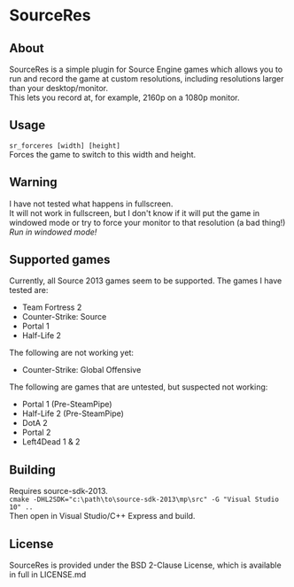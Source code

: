 SourceRes
===========

About
-
SourceRes is a simple plugin for Source Engine games which allows you to run and record the game at custom resolutions, including resolutions larger than your desktop/monitor.  
This lets you record at, for example, 2160p on a 1080p monitor.  

Usage
-
`sr_forceres [width] [height]`  
Forces the game to switch to this width and height.  
  
Warning
-
I have not tested what happens in fullscreen.  
It will not work in fullscreen, but I don't know if it will put the game in windowed mode or try to force your monitor to that resolution (a bad thing!)
*Run in windowed mode!*  

Supported games
-
Currently, all Source 2013 games seem to be supported. The games I have tested are:  
- Team Fortress 2  
- Counter-Strike: Source  
- Portal 1  
- Half-Life 2  

The following are not working yet:  
- Counter-Strike: Global Offensive  

The following are games that are untested, but suspected not working:  
- Portal 1 (Pre-SteamPipe)  
- Half-Life 2 (Pre-SteamPipe)  
- DotA 2  
- Portal 2  
- Left4Dead 1 & 2  

Building
-
Requires source-sdk-2013.  
`cmake -DHL2SDK="c:\path\to\source-sdk-2013\mp\src" -G "Visual Studio 10" ..`  
Then open in Visual Studio/C++ Express and build.

License
-
SourceRes is provided under the BSD 2-Clause License, which is available in full in LICENSE.md
